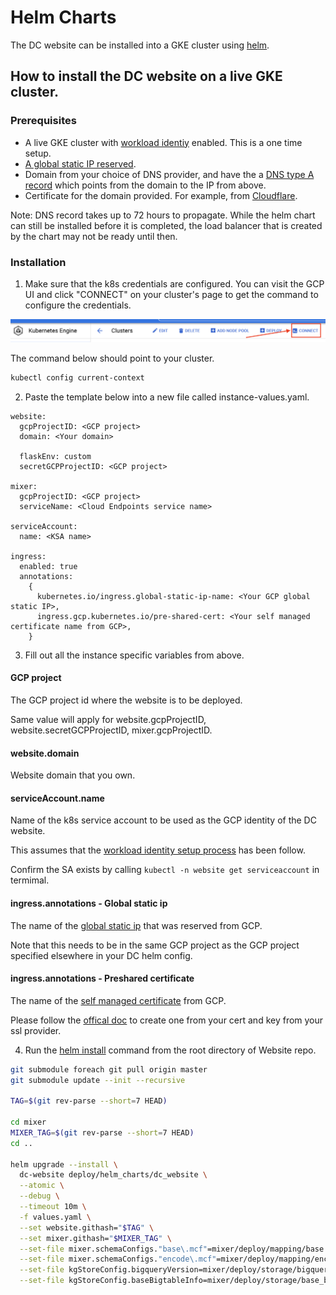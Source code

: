 # Helm Charts

The DC website can be installed into a GKE cluster using [helm](https://helm.sh/).

## How to install the DC website on a live GKE cluster.

### Prerequisites

- A live GKE cluster with [workload identiy](https://cloud.google.com/kubernetes-engine/docs/how-to/workload-identity) enabled. This is a one time setup.
- [A global static IP reserved](https://cloud.google.com/compute/docs/ip-addresses/reserve-static-external-ip-address).
- Domain from your choice of DNS provider, and have the a [DNS type A record](https://en.wikipedia.org/wiki/List_of_DNS_record_types) which points from the domain to the IP from above.
- Certificate for the domain provided. For example, from [Cloudflare](https://www.cloudflare.com/ssl/).

Note: DNS record takes up to 72 hours to propagate. While the helm chart
can still be installed before it is completed, the load balancer that is created by the chart may not be ready until then.

### Installation

1. Make sure that the k8s credentials are configured. You can visit the GCP UI and click "CONNECT" on your cluster's page to get the command to configure the credentials.

![Alt text](../images/cluster.png?raw=true "cluster.png")

The command below should point to your cluster.

```sh
kubectl config current-context
```

2. Paste the template below into a new file called instance-values.yaml.

```
website:
  gcpProjectID: <GCP project>
  domain: <Your domain>

  flaskEnv: custom
  secretGCPProjectID: <GCP project>

mixer:
  gcpProjectID: <GCP project>
  serviceName: <Cloud Endpoints service name>

serviceAccount:
  name: <KSA name>

ingress:
  enabled: true
  annotations:
    {
      kubernetes.io/ingress.global-static-ip-name: <Your GCP global static IP>,
      ingress.gcp.kubernetes.io/pre-shared-cert: <Your self managed certificate name from GCP>,
    }

```

3. Fill out all the instance specific variables from above.

#### GCP project

The GCP project id where the website is to be deployed.

Same value will apply for website.gcpProjectID, website.secretGCPProjectID, mixer.gcpProjectID.

#### website.domain

Website domain that you own.

#### serviceAccount.name

Name of the k8s service account to be used as the GCP identity of the DC website.

This assumes that the [workload identity setup process](https://cloud.google.com/kubernetes-engine/docs/how-to/workload-identity) has been follow.

Confirm the SA exists by calling `kubectl -n website get serviceaccount` in termimal.

#### ingress.annotations - Global static ip

The name of the [global static ip](https://cloud.google.com/compute/docs/ip-addresses/reserve-static-external-ip-address) that was reserved from GCP.

Note that this needs to be in the same GCP project as the GCP project specified elsewhere in your DC helm config.

#### ingress.annotations - Preshared certificate

The name of the [self managed certificate](https://cloud.google.com/load-balancing/docs/ssl-certificates/self-managed-certs) from GCP.

Please follow the [offical doc](https://cloud.google.com/load-balancing/docs/ssl-certificates/self-managed-certs#createresource) to create one from your cert and key from your ssl provider.

4. Run the [helm install](https://helm.sh/docs/helm/helm_install/) command from the root directory of Website repo.

```sh
git submodule foreach git pull origin master
git submodule update --init --recursive

TAG=$(git rev-parse --short=7 HEAD)

cd mixer
MIXER_TAG=$(git rev-parse --short=7 HEAD)
cd ..

helm upgrade --install \
  dc-website deploy/helm_charts/dc_website \
  --atomic \
  --debug \
  --timeout 10m \
  -f values.yaml \
  --set website.githash="$TAG" \
  --set mixer.githash="$MIXER_TAG" \
  --set-file mixer.schemaConfigs."base\.mcf"=mixer/deploy/mapping/base.mcf \
  --set-file mixer.schemaConfigs."encode\.mcf"=mixer/deploy/mapping/encode.mcf \
  --set-file kgStoreConfig.bigqueryVersion=mixer/deploy/storage/bigquery.version \
  --set-file kgStoreConfig.baseBigtableInfo=mixer/deploy/storage/base_bigtable_info.yaml
```
